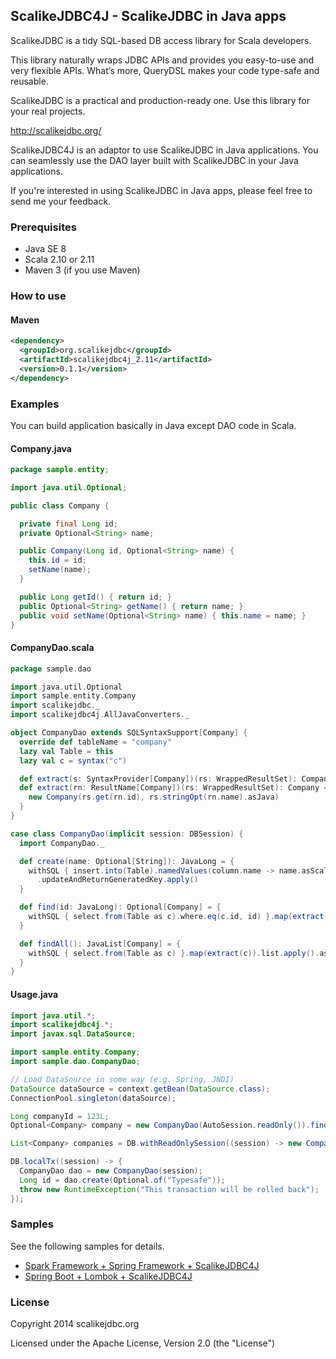 ## ScalikeJDBC4J - ScalikeJDBC in Java apps

ScalikeJDBC is a tidy SQL-based DB access library for Scala developers. 

This library naturally wraps JDBC APIs and provides you easy-to-use and very flexible APIs. What’s more, QueryDSL makes your code type-safe and reusable. 

ScalikeJDBC is a practical and production-ready one. Use this library for your real projects.

http://scalikejdbc.org/

ScalikeJDBC4J is an adaptor to use ScalikeJDBC in Java applications. You can seamlessly use the DAO layer built with ScalikeJDBC in your Java applications.

If you're interested in using ScalikeJDBC in Java apps, please feel free to send me your feedback.

### Prerequisites

- Java SE 8
- Scala 2.10 or 2.11
- Maven 3 (if you use Maven)

### How to use

#### Maven

```xml
<dependency>
  <groupId>org.scalikejdbc</groupId>
  <artifactId>scalikejdbc4j_2.11</artifactId>
  <version>0.1.1</version>
</dependency>
```

### Examples

You can build application basically in Java except DAO code in Scala.

#### Company.java

```java
package sample.entity;

import java.util.Optional;

public class Company {

  private final Long id;
  private Optional<String> name;

  public Company(Long id, Optional<String> name) {
    this.id = id;
    setName(name);
  }

  public Long getId() { return id; }
  public Optional<String> getName() { return name; }
  public void setName(Optional<String> name) { this.name = name; }
}
```

#### CompanyDao.scala

```scala
package sample.dao

import java.util.Optional
import sample.entity.Company
import scalikejdbc._
import scalikejdbc4j.AllJavaConverters._

object CompanyDao extends SQLSyntaxSupport[Company] {
  override def tableName = "company"
  lazy val Table = this
  lazy val c = syntax("c")

  def extract(s: SyntaxProvider[Company])(rs: WrappedResultSet): Company = extract(s.resultName)(rs)
  def extract(rn: ResultName[Company])(rs: WrappedResultSet): Company = {
    new Company(rs.get(rn.id), rs.stringOpt(rn.name).asJava)
  }
}

case class CompanyDao(implicit session: DBSession) {
  import CompanyDao._

  def create(name: Optional[String]): JavaLong = {
    withSQL { insert.into(Table).namedValues(column.name -> name.asScala) }
      .updateAndReturnGeneratedKey.apply()
  }

  def find(id: JavaLong): Optional[Company] = {
    withSQL { select.from(Table as c).where.eq(c.id, id) }.map(extract(c)).single.apply().asJava
  }

  def findAll(): JavaList[Company] = {
    withSQL { select.from(Table as c) }.map(extract(c)).list.apply().asJava
  }
}
```

#### Usage.java

```java
import java.util.*;
import scalikejdbc4j.*;
import javax.sql.DataSource;

import sample.entity.Company;
import sample.dao.CompanyDao;

// Load DataSource in some way (e.g. Spring, JNDI)
DataSource dataSource = context.getBean(DataSource.class);
ConnectionPool.singleton(dataSource);

Long companyId = 123L;
Optional<Company> company = new CompanyDao(AutoSession.readOnly()).find(companyId);

List<Company> companies = DB.withReadOnlySession((session) -> new CompanyDao(session).findAll());

DB.localTx((session) -> {
  CompanyDao dao = new CompanyDao(session);
  Long id = dao.create(Optional.of("Typesafe"));
  throw new RuntimeException("This transaction will be rolled back");
});
```

### Samples

See the following samples for details.

- [Spark Framework + Spring Framework + ScalikeJDBC4J](https://github.com/scalikejdbc/scalikejdbc4j/tree/master/samples/spark)
- [Spring Boot + Lombok + ScalikeJDBC4J](https://github.com/emalock3/spring-boot-scalikejdbc4j-sample)


### License

Copyright 2014 scalikejdbc.org

Licensed under the Apache License, Version 2.0 (the "License")


